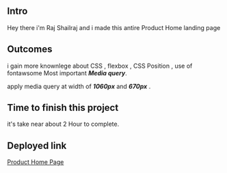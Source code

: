 ## Intro

Hey there i'm Raj Shailraj and i made this antire Product Home landing page

## Outcomes

i gain more knownlege about CSS ,  flexbox , CSS Position , use of fontawsome Most important ***Media query***.

apply media query at width of ***1060px*** and ***670px*** .


## Time to finish this project

it's take near about 2 Hour to complete.

## Deployed link

[Product Home Page](https://product-landing-pagee.netlify.app/)